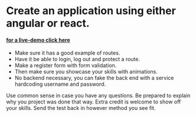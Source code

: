 # Create an application using either angular or react.

#### [for a live-demo click here](https://whale-dentist.netlify.com/)

- Make sure it has a good example of routes.
- Have it be able to login, log out and protect a route.
- Make a register form with form validation.
- Then make sure you showcase your skills with animations.
- No backend necessary, you can fake the back end with a service hardcoding username and password.

Use common sense in case you have any questions. Be prepared to explain why you project was done that way.
Extra credit is welcome to show off your skills. Send the test back in however method you see fit.
